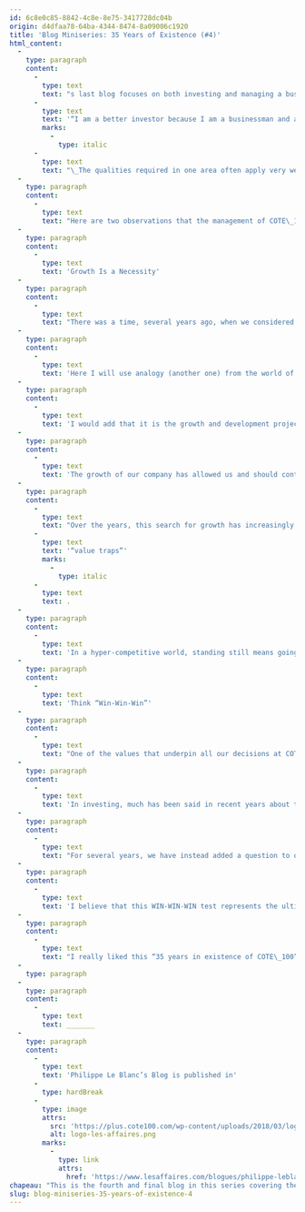 ```yaml
---
id: 6c8e0c85-8842-4c8e-8e75-3417728dc04b
origin: d4dfaa78-64ba-4344-8474-8a09006c1920
title: 'Blog Miniseries: 35 Years of Existence (#4)'
html_content:
  -
    type: paragraph
    content:
      -
        type: text
        text: "s last blog focuses on both investing and managing a business. I believe that the two aspects reinforce each other. It was Warren Buffett who wrote,\_"
      -
        type: text
        text: '“I am a better investor because I am a businessman and a better businessman because I am an investor.”'
        marks:
          -
            type: italic
      -
        type: text
        text: "\_The qualities required in one area often apply very well to the other."
  -
    type: paragraph
    content:
      -
        type: text
        text: "Here are two observations that the management of COTE\_100 instilled in me for investing… Or is it the other way around?"
  -
    type: paragraph
    content:
      -
        type: text
        text: 'Growth Is a Necessity'
  -
    type: paragraph
    content:
      -
        type: text
        text: "There was a time, several years ago, when we considered slowing the growth of COTE\_100. We had reached a sufficient size to be comfortably profitable. Also, growth brings its share of challenges and problems to be solved. Why try to go further when we are fine where we are?"
  -
    type: paragraph
    content:
      -
        type: text
        text: 'Here I will use analogy (another one) from the world of tennis. A player who has reached the top echelons of the world rankings cannot afford to take his foot off the gas and ride on his recent successes. The world of tennis is highly competitive, and a few weeks of relaxation will often result in a gradual, then sudden, slide in the rankings. In tennis, as in business, you cannot hope to stand still. You must constantly seek to improve and develop.'
  -
    type: paragraph
    content:
      -
        type: text
        text: 'I would add that it is the growth and development projects that make running a business stimulating.'
  -
    type: paragraph
    content:
      -
        type: text
        text: 'The growth of our company has allowed us and should continue to allow us to reinvest in the quality of our services to our investors and in our stock market investment processes.'
  -
    type: paragraph
    content:
      -
        type: text
        text: "Over the years, this search for growth has increasingly guided our stock market investments. Companies that fail to generate positive and sustained organic growth are, in my view, likely to decline over time. Typically, the stock of this type of company will trade at low and seemingly attractive valuation ratios. Most of the time, it’s a trap, what we call\_"
      -
        type: text
        text: '“value traps”'
        marks:
          -
            type: italic
      -
        type: text
        text: .
  -
    type: paragraph
    content:
      -
        type: text
        text: 'In a hyper-competitive world, standing still means going backwards.'
  -
    type: paragraph
    content:
      -
        type: text
        text: 'Think “Win-Win-Win”'
  -
    type: paragraph
    content:
      -
        type: text
        text: "One of the values that underpin all our decisions at COTE\_100 is the “win-win-win” model. In everything we do, we seek to make decisions that will first benefit our investors, but which will also benefit our company and the community as a whole. When thinking about developing any new service, we first ask ourselves this question: “Would we ourselves be interested in investing in such a product?”"
  -
    type: paragraph
    content:
      -
        type: text
        text: 'In investing, much has been said in recent years about the concept of ESG, the famous environmental, social and governance criteria. I admit that we do not subscribe to the various services offered by third parties who certify ESG investing with a portfolio manager. For me, this is primarily a marketing ploy.'
  -
    type: paragraph
    content:
      -
        type: text
        text: "For several years, we have instead added a question to our checklist that guides all our investment decisions:\_“Are the company’s products/services a “WIN-WIN-WIN” for everyone (companies, shareholders, employees, customers)?”"
  -
    type: paragraph
    content:
      -
        type: text
        text: 'I believe that this WIN-WIN-WIN test represents the ultimate test that should dictate a company’s decisions and any investment decision in the stock market.'
  -
    type: paragraph
    content:
      -
        type: text
        text: "I really liked this “35 years in existence of COTE\_100” series because it forced me to reflect on the most important lessons that we have been able to learn from our long experience in business and investment. I hope these four blogs can be of use to you in managing your business or your portfolio."
  -
    type: paragraph
  -
    type: paragraph
    content:
      -
        type: text
        text: _______
  -
    type: paragraph
    content:
      -
        type: text
        text: 'Philippe Le Blanc’s Blog is published in'
      -
        type: hardBreak
      -
        type: image
        attrs:
          src: 'https://plus.cote100.com/wp-content/uploads/2018/03/logo-les-affaires.png'
          alt: logo-les-affaires.png
        marks:
          -
            type: link
            attrs:
              href: 'https://www.lesaffaires.com/blogues/philippe-leblanc/mini-serie-de-blogues---35-ans-d-existence-4-/648998'
chapeau: "This is the fourth and final blog in this series covering the 35 years of existence of COTE\_100.\_The first\_and\_third\_blogs of this series focused on investment.\_The second\_related more to the management of COTE 100 itself."
slug: blog-miniseries-35-years-of-existence-4
---
```

